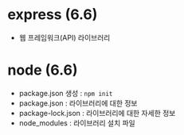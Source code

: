 # express (6.6)

- 웹 프레임워크(API) 라이브러리

# node (6.6)

- package.json 생성 : `npm init`
- package.json : 라이브러리에 대한 정보
- package-lock.json : 라이브러리에 대한 자세한 정보
- node_modules : 라이브러리 설치 파일
